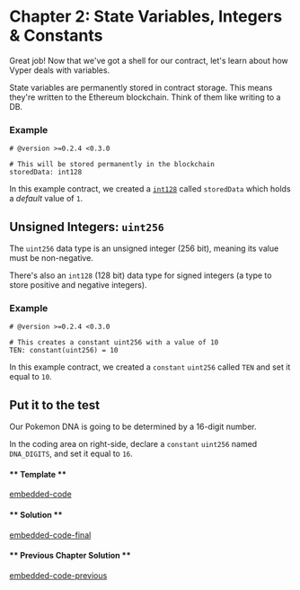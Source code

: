 # Chapter 2: State Variables, Integers & Constants

Great job! Now that we've got a shell for our contract, let's learn about how Vyper deals with variables.

State variables are permanently stored in contract storage. This means they're written to the Ethereum blockchain. Think of them like writing to a DB.

### Example

```vyper
# @version >=0.2.4 <0.3.0

# This will be stored permanently in the blockchain
storedData: int128
```

In this example contract, we created a [`int128`](https://docs.vyperlang.org/en/stable/types.html#signed-integer-n-bit) called `storedData` which holds a _default_ value of `1`.

## Unsigned Integers: `uint256`

The `uint256` data type is an unsigned integer (256 bit), meaning its value must be non-negative.

There's also an `int128` (128 bit) data type for signed integers (a type to store positive and negative integers).

### Example

```vyper
# @version >=0.2.4 <0.3.0

# This creates a constant uint256 with a value of 10
TEN: constant(uint256) = 10
```

In this example contract, we created a `constant` `uint256` called `TEN` and set it equal to `10`.

## Put it to the test

Our Pokemon DNA is going to be determined by a 16-digit number.

In the coding area on right-side, declare a `constant` `uint256` named `DNA_DIGITS`, and set it equal to `16`.

<!-- tabs:start -->

#### ** Template **

[embedded-code](../assets/1/1.2-template-code.vy ':include :type=code embed-template')

#### ** Solution **

[embedded-code-final](../assets/1/1.2-finished-code.vy ':include :type=code embed-final')

#### ** Previous Chapter Solution **

[embedded-code-previous](../assets/1/1.1-finished-code.vy ':include :type=code embed-previous')

<!-- tabs:end -->
